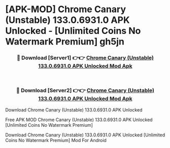 # [APK-MOD] Chrome Canary (Unstable) 133.0.6931.0 APK Unlocked - [Unlimited Coins No Watermark Premium] gh5jn



<div align="center">
<h3>🔴 Download [Server1] 👉👉 <a href="https://momento.my/?title=Chrome_Canary_(Unstable)_133.0.6931.0_APK_Unlocked">Chrome Canary (Unstable) 133.0.6931.0 APK Unlocked Mod Apk</a></h3><br>

<h3>🔴 Download [Server2] 👉👉 <a href="https://momento.my/?title=Chrome_Canary_(Unstable)_133.0.6931.0_APK_Unlocked">Chrome Canary (Unstable) 133.0.6931.0 APK Unlocked Mod Apk</a></h3>
</div>



Download Chrome Canary (Unstable) 133.0.6931.0 APK Unlocked 

Free APK MOD Chrome Canary (Unstable) 133.0.6931.0 APK Unlocked [Unlimited Coins No Watermark Premium]

Download Chrome Canary (Unstable) 133.0.6931.0 APK Unlocked [Unlimited Coins No Watermark Premium] Mod For Android
